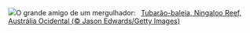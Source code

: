 ![](https://www.bing.com/th?id=OHR.NingalooShark_PT-BR6162667843_UHD.jpg&w=1000)O grande amigo de um mergulhador:&nbsp;&ensp;[Tubarão-baleia, Ningaloo Reef, Austrália Ocidental (© Jason Edwards/Getty Images)](https://www.bing.com/th?id=OHR.NingalooShark_PT-BR6162667843_UHD.jpg)
<br><br/>
